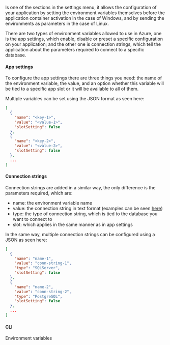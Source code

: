 Is one of the sections in the settings menu, it allows the configuration of your application by setting the environment variables themselves before the application container activation in the case of Windows, and by sending the environments as parameters in the case of Linux.

There are two types of environment variables allowed to use in Azure, one is the app settings, which enable, disable or preset a specific configuration on your application; and the other one is connection strings, which tell the application about the parameters required to connect to a specific database.

#### App settings

To configure the app settings there are three things you need: the name of the environment variable, the value, and an option whether this variable will be tied to a specific app slot or it will be available to all of them.

Multiple variables can be set using the JSON format as seen here:

```json
[
  {
    "name": "<key-1>",
    "value": "<value-1>",
    "slotSetting": false
  },
  {
    "name": "<key-2>",
    "value": "<value-2>",
    "slotSetting": false
  },
  ...
]
```

#### Connection strings
Connection strings are added in a similar way, the only difference is the parameters required, which are: 
* name: the environment variable name
* value: the connection string in text format (examples can be seen [here](https://www.connectionstrings.com/))
* type: the type of connection string, which is tied to the database you want to connect to
* slot: which applies in the same manner as in app settings

In the same way, multiple connection strings can be configured using a JSON as seen here:
```json
[
  {
    "name": "name-1",
    "value": "conn-string-1",
    "type": "SQLServer",
    "slotSetting": false
  },
  {
    "name": "name-2",
    "value": "conn-string-2",
    "type": "PostgreSQL",
    "slotSetting": false
  },
  ...
]
```

#### CLI
Environment variables 